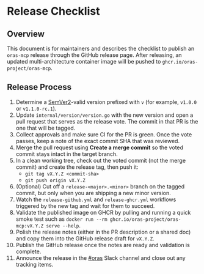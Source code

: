 # Release Checklist

## Overview

This document is for maintainers and describes the checklist to publish an `oras-mcp` release through the GitHub release page. After releasing, an updated multi-architecture container image will be pushed to `ghcr.io/oras-project/oras-mcp`.

## Release Process

1. Determine a [SemVer2](https://semver.org/)-valid version prefixed with `v` (for example, `v1.0.0` or `v1.1.0-rc.1`).
2. Update `internal/version/version.go` with the new version and open a pull request that serves as the release vote. The commit in that PR is the one that will be tagged.
3. Collect approvals and make sure CI for the PR is green. Once the vote passes, keep a note of the exact commit SHA that was reviewed.
4. Merge the pull request using **Create a merge commit** so the voted commit stays intact in the target branch.
5. In a clean working tree, check out the voted commit (not the merge commit) and create the release tag, then push it:
   - `git tag vX.Y.Z <commit-sha>`
   - `git push origin vX.Y.Z`
6. (Optional) Cut off a `release-<major>.<minor>` branch on the tagged commit, but only when you are shipping a new minor version.
7. Watch the `release-github.yml` and `release-ghcr.yml` workflows triggered by the new tag and wait for them to succeed.
8. Validate the published image on GHCR by pulling and running a quick smoke test such as `docker run --rm ghcr.io/oras-project/oras-mcp:vX.Y.Z serve --help`.
9. Polish the release notes (either in the PR description or a shared doc) and copy them into the GitHub release draft for `vX.Y.Z`.
10. Publish the GitHub release once the notes are ready and validation is complete.
11. Announce the release in the [#oras](https://cloud-native.slack.com/archives/CJ1KHJM5Z) Slack channel and close out any tracking items.

